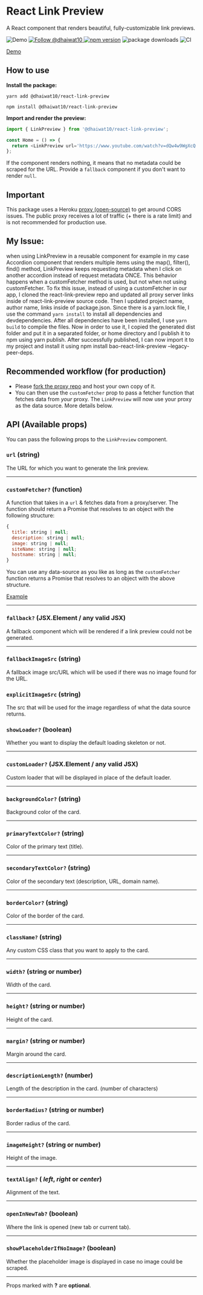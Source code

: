 # React Link Preview

A React component that renders beautiful, fully-customizable link previews.

![Demo](demo.gif)
<a href="https://twitter.com/intent/follow?screen_name=dhaiwat10">
<img src="https://img.shields.io/twitter/follow/dhaiwat10.svg?label=Follow%20@dhaiwat10" alt="Follow @dhaiwat10" />
</a>
[![npm version](https://badge.fury.io/js/%40dhaiwat10%2Freact-link-preview.svg)](https://badge.fury.io/js/%40dhaiwat10%2Freact-link-preview)
![package downloads](https://img.shields.io/npm/dt/@dhaiwat10/react-link-preview)
![CI](https://img.shields.io/github/workflow/status/dhaiwat10/react-link-preview/CI)

<a href="https://codesandbox.io/s/rlp-demo-90e1x?file=/src/App.js" target="_blank">Demo</a>

## How to use

**Install the package:**

`yarn add @dhaiwat10/react-link-preview`

`npm install @dhaiwat10/react-link-preview`

**Import and render the preview:**

```js
import { LinkPreview } from '@dhaiwat10/react-link-preview';

const Home = () => {
  return <LinkPreview url='https://www.youtube.com/watch?v=dQw4w9WgXcQ' width='400px' />;
};
```

If the component renders nothing, it means that no metadata could be scraped for the URL. Provide a `fallback` component if you don't want to render `null`.

## Important

This package uses a Heroku [proxy (open-source)](https://github.com/dhaiwat10/rlp-proxy) to get around CORS issues. The public proxy receives a lot of traffic (+ there is a rate limit) and is not recommended for production use.

## My Issue:

when using LinkPreview in a reusable component for example in my case Accordion component that renders multiple items using the map(), filter(), find() method, LinkPreview keeps requesting metadata when I click on another accordion instead of request metadata ONCE. This behavior happens when a customFetcher method is used, but not when not using customFetcher. To fix this issue, instead of using a customFetcher in our app, I cloned the react-link-preview repo and updated all proxy server links inside of react-link-preview source code. Then I updated project name, author name, links inside of package.json. Since there is a yarn.lock file, I use the command ```yarn install``` to install all dependencies and devdependencies. After all dependencies have been installed, I use ```yarn build``` to compile the files. Now in order to use it, I copied the generated dist folder and put it in a separated folder, or home directory and I publish it to npm using yarn publish. After successfully published, I can now import it to my project and install it using npm install bao-react-link-preview –legacy-peer-deps.

## Recommended workflow (for production)

- Please [fork the proxy repo](https://github.com/dhaiwat10/rlp-proxy) and host your own copy of it.
- You can then use the `customFetcher` prop to pass a fetcher function that fetches data from _your_ proxy. The `LinkPreview` will now use your proxy as the data source. More details below.

## API (Available props)

You can pass the following props to the `LinkPreview` component.

### `url` (string)

The URL for which you want to generate the link preview.

<hr />

### `customFetcher?` (function)

A function that takes in a `url` & fetches data from a proxy/server. The function should return a Promise that resolves to an object with the following structure:

```js
{
  title: string | null;
  description: string | null;
  image: string | null;
  siteName: string | null;
  hostname: string | null;
}
```

You can use any data-source as you like as long as the `customFetcher` function returns a Promise that resolves to an object with the above structure.

[Example](src/components/LinkPreview/LinkPreview.stories.tsx#L54)

<hr />

### `fallback?` (JSX.Element / any valid JSX)

A fallback component which will be rendered if a link preview could not be generated.

<hr />

### `fallbackImageSrc` (string)

A fallback image src/URL which will be used if there was no image found for the URL.

### `explicitImageSrc` (string)

The src that will be used for the image regardless of what the data source returns.

### `showLoader?` (boolean)

Whether you want to display the default loading skeleton or not.

<hr />

### `customLoader?` (JSX.Element / any valid JSX)

Custom loader that will be displayed in place of the default loader.

<hr />

### `backgroundColor?` (string)

Background color of the card.

<hr />

### `primaryTextColor?` (string)

Color of the primary text (title).

<hr />

### `secondaryTextColor?` (string)

Color of the secondary text (description, URL, domain name).

<hr />

### `borderColor?` (string)

Color of the border of the card.

<hr />

### `className?` (string)

Any custom CSS class that you want to apply to the card.

<hr />

### `width?` (string or number)

Width of the card.

<hr />

### `height?` (string or number)

Height of the card.

<hr />

### `margin?` (string or number)

Margin around the card.

<hr />

### `descriptionLength?` (number)

Length of the description in the card. (number of characters)

<hr />

### `borderRadius?` (string or number)

Border radius of the card.

<hr />

### `imageHeight?` (string or number)

Height of the image.

<hr />

### `textAlign?` ( _left_, _right_ or _center_)

Alignment of the text.

<hr />

### `openInNewTab?` (boolean)

Where the link is opened (new tab or current tab).

<hr />

### `showPlaceholderIfNoImage?` (boolean)

Whether the placeholder image is displayed in case no image could be scraped.

___

Props marked with **?** are **optional**.
